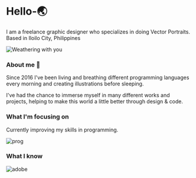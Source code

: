 # Hello-🌏 

I am a freelance graphic designer who specializes in doing Vector Portraits.
Based in Iloilo City, Philippines

![Weathering with you](https://media1.tenor.com/images/bcb760ae97dc97e7d6855fe2694e345f/tenor.gif)

### About me 🤏 
Since 2016 I've been living and breathing different programming languages every morning 
and creating illustrations before sleeping. 

I've had the chance to immerse myself in many different works and projects, 
helping to make this world a little better through design & code.

### What I'm focusing on
Currently improving my skills in programming.

![prog](https://scontent.fceb2-2.fna.fbcdn.net/v/t1.15752-9/122720155_371252760592374_7111528390434326316_n.png?_nc_cat=102&ccb=2&_nc_sid=ae9488&_nc_eui2=AeGQQinuLqvdY2SfYSYo3slqYThy1fT6bYVhOHLV9PpthVuVS07yYc49MgvlDBubxZZKhJfATaLFXrYPKANKwXOU&_nc_ohc=VjdpSUR6B3gAX_2f_Gw&_nc_ht=scontent.fceb2-2.fna&oh=a1d621ddd56bd862f1b6b982f949dee7&oe=5FBE6435)

### What I know

![adobe](https://scontent.fceb2-1.fna.fbcdn.net/v/t1.15752-9/122725457_348828449682252_4328519468293774617_n.png?_nc_cat=109&ccb=2&_nc_sid=ae9488&_nc_eui2=AeGDem7Z0WIl3fg2-YE4SNkObumCbqIF_Wlu6YJuogX9aVdBsmUwvaQl6cpQjgO3I1e-ftPTq3IAr7e8LARM0_qd&_nc_ohc=3vBWIGLM644AX91hKvb&_nc_ht=scontent.fceb2-1.fna&oh=97367bfd756c40a8cf5281f7b73847f2&oe=5FBCDE30)



<!--
**ayrrajane/ayrrajane** is a ✨ _special_ ✨ repository because its `README.md` (this file) appears on your GitHub profile.

Here are some ideas to get you started:

- 🔭 I’m currently working on ...
- 🌱 I’m currently learning ...
- 👯 I’m looking to collaborate on ...
- 🤔 I’m looking for help with ...
- 💬 Ask me about ...
- 📫 How to reach me: ...
- 😄 Pronouns: ...
- ⚡ Fun fact: ...
-->
